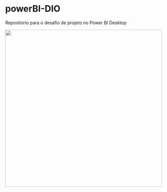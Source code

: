 # powerBI-DIO
Repositório para o desafio de projeto no Power BI Desktop

<div aling="center">
  <img src="https://github.com/MestreWil/copia-do-google/assets/112444968/4d38f5f2-d78e-41a8-bd74-f6291e1f68e8" width="500px"/>
</div>
